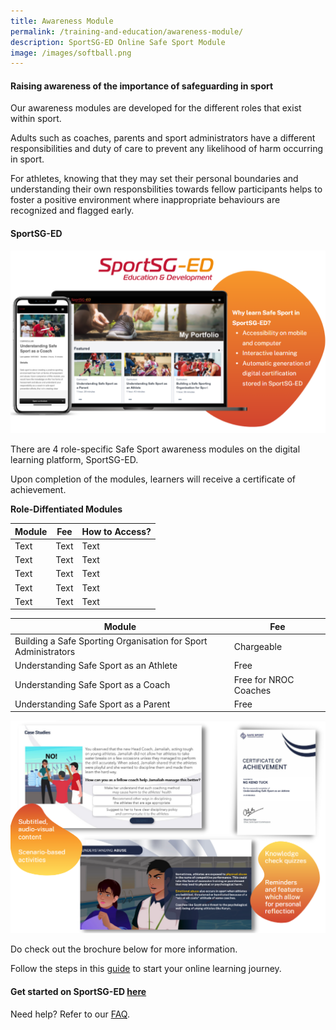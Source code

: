 ```yaml
---
title: Awareness Module
permalink: /training-and-education/awareness-module/
description: SportSG-ED Online Safe Sport Module
image: /images/softball.png
---
```

#### Raising awareness of the importance of safeguarding in sport

Our awareness modules are developed for the different roles that exist within sport. 

Adults such as coaches, parents and sport administrators have a different responsibilities and duty of care to prevent any likelihood of harm occurring in sport. 

For athletes, knowing that they may set their personal boundaries and understanding their own responsbilities towards fellow participants helps to foster a positive environment where inappropriate behaviours are recognized and flagged early.  


#### SportSG-ED

![](/images/sportsg-ed/sportsged.png)

There are 4 role-specific Safe Sport awareness modules on the digital learning platform, SportSG-ED. 

Upon completion of the modules, learners will receive a certificate of achievement.


**Role-Diffentiated Modules**



| Module | Fee | How to Access? |
| -------- | -------- | -------- |
| Text     | Text     | Text     |
| Text     | Text     | Text     |
| Text     | Text     | Text     |
| Text     | Text     | Text     |
| Text     | Text     | Text     |

| Module | Fee | 
| --------   | -------- | 
| Building a Safe Sporting Organisation for Sport Administrators | Chargeable |
| Understanding Safe Sport as an Athlete                                      | Free | 
| Understanding Safe Sport as a Coach                                         | Free for NROC Coaches |
| Understanding Safe Sport as a Parent                                         | Free |





![](/images/sportsg-ed/sportsged2.png)



Do check out the brochure below for more information. 


Follow the steps in this [guide](/files/Safe%20Sport%20-%20SportSG-ED%20User%20Guide.pdf) to start your online learning journey.

#### Get started on SportSG-ED [here](https://www.sportsync.sg/App/Login?ReturnUrl=%2fApp%2fHome%2fLaunchSMLP)
Need help? Refer to our [FAQ](https://coachsg.sportsingapore.gov.sg/faq?category=SportSG-ED&page=sub).